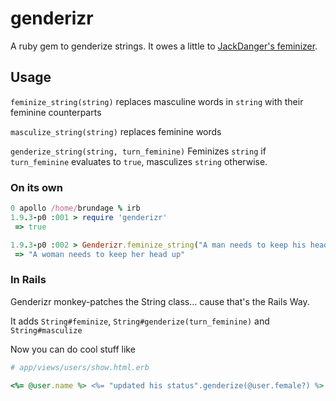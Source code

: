 # genderizr

A ruby gem to genderize strings.  It owes a little to [JackDanger's feminizer](https://github.com/JackDanger/feminizer).

## Usage

`feminize_string(string)` replaces masculine words in `string` with their feminine counterparts 

`masculize_string(string)` replaces feminine words

`genderize_string(string, turn_feminine)` Feminizes `string` if `turn_feminine` evaluates to `true`, masculizes `string` otherwise.

### On its own

```ruby
0 apollo /home/brundage % irb
1.9.3-p0 :001 > require 'genderizr'
 => true 

1.9.3-p0 :002 > Genderizr.feminize_string("A man needs to keep his head up")
 => "A woman needs to keep her head up" 
```

### In Rails

Genderizr monkey-patches the String class... cause that's the Rails Way.

It adds `String#feminize`, `String#genderize(turn_feminine)` and `String#masculize`

Now you can do cool stuff like

```ruby
# app/views/users/show.html.erb

<%= @user.name %> <%= "updated his status".genderize(@user.female?) %>
```
